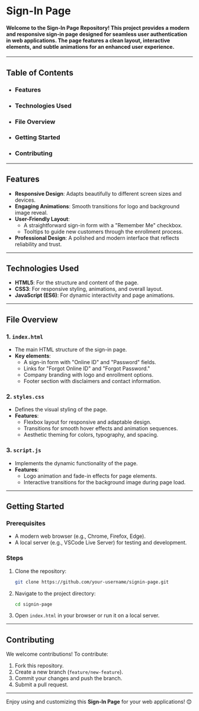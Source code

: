 
# **Sign-In Page**

#### Welcome to the **Sign-In Page Repository**! This project provides a modern and responsive sign-in page designed for seamless user authentication in web applications. The page features a clean layout, interactive elements, and subtle animations for an enhanced user experience.

---

## **Table of Contents**

- ### **Features**
- ### **Technologies Used**
- ### **File Overview**
- ### **Getting Started**
- ### **Contributing**

---

## **Features**

- **Responsive Design**: Adapts beautifully to different screen sizes and devices.  
- **Engaging Animations**: Smooth transitions for logo and background image reveal.  
- **User-Friendly Layout**:  
  - A straightforward sign-in form with a "Remember Me" checkbox.  
  - Tooltips to guide new customers through the enrollment process.  
- **Professional Design**: A polished and modern interface that reflects reliability and trust.  

---

## **Technologies Used**

- **HTML5**: For the structure and content of the page.  
- **CSS3**: For responsive styling, animations, and overall layout.  
- **JavaScript (ES6)**: For dynamic interactivity and page animations.  

---

## **File Overview**

### **1. `index.html`**
- The main HTML structure of the sign-in page.  
- **Key elements**:  
  - A sign-in form with "Online ID" and "Password" fields.  
  - Links for "Forgot Online ID" and "Forgot Password."  
  - Company branding with logo and enrollment options.  
  - Footer section with disclaimers and contact information.  

### **2. `styles.css`**
- Defines the visual styling of the page.  
- **Features**:  
  - Flexbox layout for responsive and adaptable design.  
  - Transitions for smooth hover effects and animation sequences.  
  - Aesthetic theming for colors, typography, and spacing.  

### **3. `script.js`**
- Implements the dynamic functionality of the page.  
- **Features**:  
  - Logo animation and fade-in effects for page elements.  
  - Interactive transitions for the background image during page load.  

---

## **Getting Started**

### **Prerequisites**
- A modern web browser (e.g., Chrome, Firefox, Edge).  
- A local server (e.g., VSCode Live Server) for testing and development.  

### **Steps**
1. Clone the repository:  
   ```bash
   git clone https://github.com/your-username/signin-page.git
   ```
2. Navigate to the project directory:  
   ```bash
   cd signin-page
   ```
3. Open `index.html` in your browser or run it on a local server.  

---

## **Contributing**

We welcome contributions! To contribute:  
1. Fork this repository.  
2. Create a new branch (`feature/new-feature`).  
3. Commit your changes and push the branch.  
4. Submit a pull request.  

---


Enjoy using and customizing this **Sign-In Page** for your web applications! 😊
